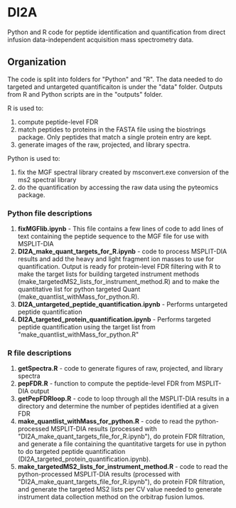 # DI2A
Python and R code for peptide identification and quantification from direct infusion data-independent acquisition mass spectrometry data.


## Organization
The code is split into folders for "Python" and "R". 
The data needed to do targeted and untargeted quantificaiton is under the "data" folder. 
Outputs from R and Python scripts are in the "outputs" folder. 

R is used to:
1. compute peptide-level FDR  
2. match peptides to proteins in the FASTA file using the biostrings package. Only peptides that match a single protein entry are kept. 
3. generate images of the raw, projected, and library spectra. 

Python is used to:
1. fix the MGF spectral library created by msconvert.exe conversion of the ms2 spectral library
2. do the quantification by accessing the raw data using the pyteomics package.

### Python file descriptions
1. **fixMGFlib.ipynb** - This file contains a few lines of code to add lines of text containing the peptide sequence to the MGF file for use with MSPLIT-DIA
2. **DI2A_make_quant_targets_for_R.ipynb** - code to process MSPLIT-DIA results and add the heavy and light fragment ion masses to use for quantification. Output is ready for protein-level FDR filtering with R to make the target lists for building targeted instrument methods (make_targetedMS2_lists_for_instrument_method.R) and to make the quantitative list for python targeted Quant (make_quantlist_withMass_for_python.R).
3. **DI2A_untargeted_peptide_quantification.ipynb** - Performs untargeted peptide quantification
4. **DI2A_targeted_protein_quantification.ipynb** - Performs targeted peptide quantification using the target list from "make_quantlist_withMass_for_python.R" 

### R file descriptions
1. **getSpectra.R** - code to generate figures of raw, projected, and library spectra
2. **pepFDR.R** - function to compute the peptide-level FDR from MSPLIT-DIA output
3. **getPepFDRloop.R** - code to loop through all the MSPLIT-DIA results in a directory and determine the number of peptides identified at a given FDR
4. **make_quantlist_withMass_for_python.R** - code to read the python-processed MSPLIT-DIA results (processed with "DI2A_make_quant_targets_file_for_R.ipynb"), do protein FDR filtration, and generate a file containing the quantitative targets for use in python to do targeted peptide quantification (DI2A_targeted_protein_quantification.ipynb). 
5. **make_targetedMS2_lists_for_instrument_method.R** - code to read the python-processed MSPLIT-DIA results (processed with "DI2A_make_quant_targets_file_for_R.ipynb"), do protein FDR filtration, and generate the targeted MS2 lists per CV value needed to generate instrument data collection method on the orbitrap fusion lumos. 